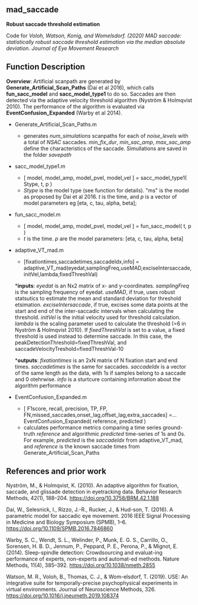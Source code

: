 ## mad_saccade
**Robust saccade threshold estimation**

Code for *Voloh, Watson, Konig, and Womelsdorf. (2020) MAD saccade: statistically robust saccade threshold estimation via the median absolute deviation. Journal of Eye Movement Research*

## Function Description
__Overview__: Artificial scanpath are generated by **Generate_Artificial_Scan_Paths** (Dai et al 2016), which calls **fun_sacc_model** and **sacc_model_type1** to do so. Saccades are then detected via the adaptive velocity threshold algorithm (Nyström & Holmqvist 2010). The performance of the algorithm is evaluated via **EventConfusion_Expanded** (Warby et al 2014).

* Generate_Artificial_Scan_Paths.m
  * generates *num_simulations* scanpaths for each of *noise_levels* with a total of *NSAC* saccades. *min_fix_dur*, *min_sac_amp*, *max_sac_amp* define the characteristics of the saccade. Simullations are saved in the folder *savepath*
* sacc_model_type1.m	
  * [ model, model_amp, model_pvel, model_vel ] = sacc_model_type1( Stype, t, p )
  * *Stype* is the model type (see function for details). "ms" is the model as proposed by Dai et al 2016. *t* is the time, and *p* is a vector of model parameters eg [eta, c, tau, alpha, beta];
* fun_sacc_model.m	
   * [ model, model_amp, model_pvel, model_vel ] = fun_sacc_model( t, p ) 
   * *t* is the time. *p* are the model parameters: [eta, c, tau, alpha, beta]
* adaptive_VT_mad.m	
   * [fixationtimes,saccadetimes,saccadeIdx,info] = adaptive_VT_mad(eyedat,samplingFreq,useMAD,exciseIntersaccade,initVel,lambda,fixedThreshVal)
   
   *__inputs__: *eyedat* is an Nx2 matrix of x- and y-coordinates. *samplingFreq* is the sampling frequency of eyedat. *useMAD*, if true, uses robust statsutics to estimate the mean and standard deviation for threshold etsimation. *exciseIntersaccade*, if true, excises some data points at the start and end of the inter-saccadic intervals when calculating the threshold. *initVel* is the initial velocity used for threshold calculation. *lambda* is the scaling parameter used to calculate the threshold (=6 in Nyström & Holmqvist 2010). If *fixedThreshVal* is set to a value, a fixed threshold is used instead to determine saccade. In this case, the peakDetectionThreshold=fixedThreshVal, and saccadeVelocityTreshold=fixedThreshVal-10
  
  *__outputs__: *fixationtimes* is an 2xN matrix of N fixation start and end times. *saccadetimes* is the same for saccades. *saccadeIdx* is a vector of the same length as the data, with 1s if samples belong to a saccade and 0 otehrwise. *info* is a sturtcure containing information about the algorithm performance
* EventConfusion_Expanded.m	
  * [ F1score, recall, precision, TP, FP, FN,missed_saccades,onset_lag,offset_lag,extra_saccades] =...
    EventConfusion_Expanded( reference, predicted )
  * calculates performance metrics comparing a time series ground-truth *reference* and algorithmic *predicted* time-series of 1s and 0s. For example, *predicted* is the *saccadeIdx* from adaptive_VT_mad, and *reference* is the known saccade times from Generate_Artificial_Scan_Paths



## References and prior work

Nyström, M., & Holmqvist, K. (2010). An adaptive algorithm for fixation, saccade, and glissade detection in eyetracking data. Behavior Research Methods, 42(1), 188–204. https://doi.org/10.3758/BRM.42.1.188

Dai, W., Selesnick, I., Rizzo, J.-R., Rucker, J., & Hud-son, T. (2016). A parametric model for saccadic eye movement. 2016 IEEE Signal Processing in Medicine and Biology Symposium (SPMB), 1–6. https://doi.org/10.1109/SPMB.2016.7846860

Warby, S. C., Wendt, S. L., Welinder, P., Munk, E. G. S., Carrillo, O., Sorensen, H. B. D., Jennum, P., Peppard, P. E., Perona, P., & Mignot, E. (2014). Sleep-spindle detection: Crowdsourcing and evaluat-ing performance of experts, non-experts and automat-ed methods. Nature Methods, 11(4), 385–392. https://doi.org/10.1038/nmeth.2855

Watson, M. R., Voloh, B., Thomas, C. J., & Wom-elsdorf, T. (2019). USE: An integrative suite for temporally-precise psychophysical experiments in virtual environments. Journal of Neuroscience Methods, 326. https://doi.org/10.1016/j.jneumeth.2019.108374
